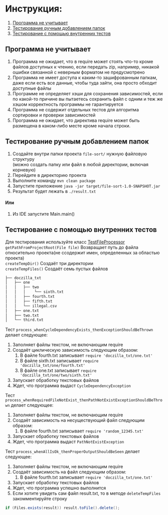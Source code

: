 # Инструкция:

1. [Программа не учитывает](#Программа-не-учитывает)
1. [Тестирование ручным добавлением папок](#Тестирование-ручным-добавлением-папок)
2. [Тестирование с помощью внутренних тестов](#Тестирование-с-помощью-внутренних-тестов)

## Программа не учитывает

1. Программа не ожидает, что в require может стоять что-то кроме файлов доступных к чтению, если передать zip, например,
   никакой ошибки связанной с неверным форматом не предусмотрено
2. Программа не имеет доступа к каким-то зашифрованным папкам, даже если есть все данные, чтобы туда зайти, она просто
   обходит доступные файлы
3. Программе не определяет хэши для сохранения зависимостей, если по какой-то причине вы пытаетесь сохранить файл с
   одним и теж же хэшом корректность программы не гарантируется
4. Программа не содержит отдельных тестов для алгоритма сортировки и проверки зависимостей
5. Программа не ожидает, что директива require может быть размещена в каком-либо месте кроме начала строки.

## Тестирование ручным добавлением папок

1. Создайте внутри папки проекта ``file-sort/`` нужную файловую структуру  
(можно создать папку или файл в любой директории, включая корневую)
1. Перейдите в директорию проекта
1. Выполните команду ``mvn clean package``
1. Запустите приложение ``java -jar target/file-sort-1.0-SNAPSHOT.jar``
1. Результат будет лежать в ``./result.txt``

#### Или

1. Из IDE запустите Main.main()

## Тестирование с помощью внутренних тестов

Для тестирования используйте класс [TestFileProcessor](./src/test/java/TestFileProcessor.java)  
``getPathFromProjectRoot(File file)`` Возвращает путь до файла относительно проекта(не ссодержит имен, определенных за областью проекта)  
``createTempDir()`` Создаёт три директории  
``createTempFiles()`` Создаёт семь пустых файлов

```bash
├── doczilla_txt
│   ├── one
│   │   ├── two
│   │   │    └── sixth.txt
│   │   ├── fourth.txt
│   │   ├── fifth.txt
│   │   └── illegal.csv
│   ├── one.txt
│   ├── two.txt
│   └── third.txt
```

Тест ``process_whenCycleDependencyExists_thenExceptionShouldBeThrown`` делает следующее:
1. Заполняет файлы текстом, не включающим require
1. Создаёт циклическую зависимость следующим образом:
    1. В файле fourth.txt записывает ``require 'doczilla_txt/one.txt'``
    1. В файле sixth.txt записывает ``require 'doczilla_txt/one/fourth.txt'``
    1. В файле one.txt записывает ``require 'doczilla_txt/one/two/sixth.txt'``
1. Запускает обработку текстовых файлов
1. Ждет, что программа выдаст ``CycleDependencyException``

Тест ``process_whenRequiredFileNotExist_thenPathNotExistExceptionShouldBeThrown`` делает следующее:

1. Заполняет файлы текстом, не включающим require
1. Создаёт зависимость на несуществующий файл следующим образом:
    1. В файле fourth.txt записывает ``require 'random_12345.txt'``
1. Запускает обработку текстовых файлов
1. Ждет, что программа выдаст ``PathNotExistException``

Тест ``process_whenAllIsOk_thenProperOutputShouldBeSeen`` делает следующее:

1. Заполняет файлы текстом, не включающим require
1. Создаёт зависимость на файл следующим образом:
    1. В файле fourth.txt записывает ``require 'doczilla_txt/one.txt'``
1. Запускает обработку текстовых файлов
1. Ждет, что программа успешно выполнится
2. Если хотите увидеть сам файл result.txt, то в методе ``deleteTempFiles`` закомментируйте строку  
```java
if (Files.exists(result)) result.toFile().delete();
```